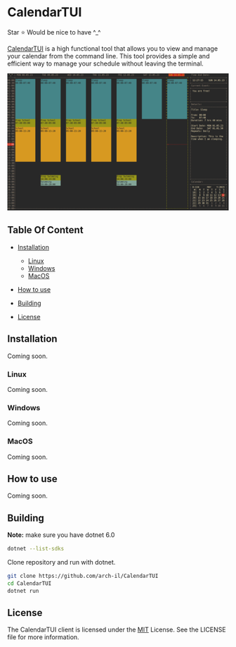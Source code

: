 # CalendarTUI

<!-- save for future 
<p align="center">
  <a href="#installation">Installation</a> •
  <a href="#how-to-use">How To Use</a> •
  <a href="#building">Building</a> •
  <a href="#license">License</a>
</p> -->

Star :star: Would be nice to have  ^_^

[CalendarTUI](https://github.com/arch-il/CalendarTUI) is a high functional tool that allows you to view and manage your calendar from the command line. This tool provides a simple and efficient way to manage your schedule without leaving the terminal. 

![screenshot](/screenshots/screenshot.png)

## Table Of Content

- [Installation](#installation)
    - [Linux](#linux)
    - [Windows](#windows)
    - [MacOS](#macos)
- [How to use](#how-to-use)
- [Building](#building)

- [License](#license)

## Installation

Coming soon.

### Linux

Coming soon.

### Windows

Coming soon.

### MacOS

Coming soon.

## How to use

Coming soon.

## Building

**Note:** make sure you have dotnet 6.0

```bash
dotnet --list-sdks
```

Clone repository and run with dotnet.
```bash
git clone https://github.com/arch-il/CalendarTUI
cd CalendarTUI
dotnet run 
```

## License

The CalendarTUI client is licensed under the [MIT](https://github.com/arch-il/CalendarTUI/blob/master/LICENSE) License. See the LICENSE file for more information.
